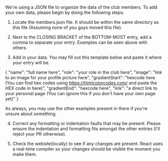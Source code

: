 We're using a JSON file to organize the data of the club members. To add your own data, 
please begin by doing the following steps:

1. Locate the members.json file. It should be within the same directory as this file 
   (Assuming none of you guys moved this file).

2. Next to the CLOSING BRACKET of the BOTTOM-MOST entry, add a comma to separate your 
   entry. Examples can be seen above with others.

3. Add in your data. You may fill out this template below and paste it where your entry 
   will be.

{
    "name": "full name here",
    "role": "your role in the club here",
    "image": "link to an image for your profile picture here",
    "gradientStart": "hexcode here (You can find hex codes using 
    https://htmlcolorcodes.com/ and paste the HEX code in here)",
    "gradientEnd": "hexcode here",
    "link": "a direct link to your personal page (You can ignore this if you don't have your own page yet)"
}

As always, you may use the other examples present in there if you're unsure about something.

4. Correct any formatting or indentation faults that may be present. Please ensure the
   indentation and formatting fits amongst the other entries (I'll reject your PR otherwise).

5. Check the website(locally) to see if any changes are present. React uses a real-time compiler
   so your changes should be visible the moment you make them.